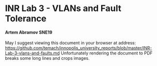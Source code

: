 # INR Lab 3 - VLANs and Fault Tolerance

#### Artem Abramov SNE19

May I suggest viewing this document in your browser at address: 
https://github.com/temach/innopolis_university_reports/blob/master/INR-Lab-3-vlans-and-faults.md
Unfortunately rendering the document to PDF breaks some long lines and crops images.


